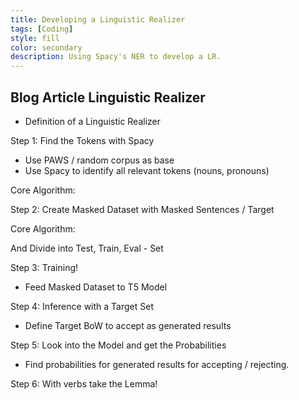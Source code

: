 ```yaml
---
title: Developing a Linguistic Realizer
tags: [Coding]
style: fill
color: secondary
description: Using Spacy's NER to develop a LR.
---
```


## Blog Article Linguistic Realizer

- Definition of a Linguistic Realizer

Step 1: Find the Tokens with Spacy

- Use PAWS / random corpus as base
- Use Spacy to identify all relevant tokens (nouns, pronouns)

Core Algorithm:
<script src="https://gist.github.com/seduerr91/6b9c65ec3fb89e4286a830eeb1435ea8.js"></script>

Step 2: Create Masked Dataset with Masked Sentences / Target

Core Algorithm:
<script src="https://gist.github.com/seduerr91/b1cebf4f2565615093a0c775d2dbc504.js"></script>

And Divide into Test, Train, Eval - Set
<script src="https://gist.github.com/seduerr91/ab1cb99116af24a173802be3df6f499b.js"></script>

Step 3: Training!
- Feed Masked Dataset to T5 Model

Step 4: Inference with a Target Set
- Define Target BoW to accept as generated results



Step 5: Look into the Model and get the Probabilities
- Find probabilities for generated results for accepting / rejecting.

Step 6: With verbs take the Lemma!

